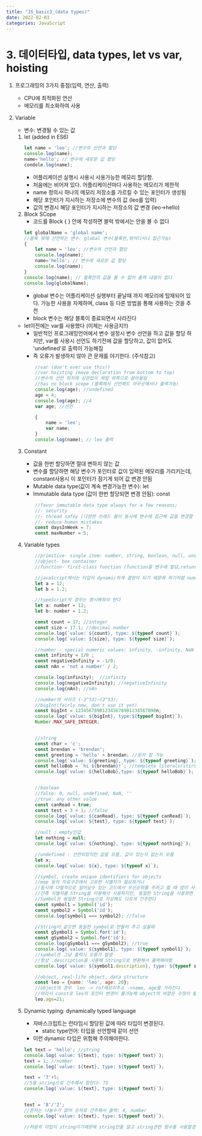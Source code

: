 ```yaml
---
title: "JS_basic3_(data types)"
date: 2022-02-03 
categories: JavaScript
---
```


# 3. 데이터타입, data types, let vs var, hoisting 

1. 프로그래밍의 3가지 중점(입력, 연산, 출력)
    - CPU에 최적화된 연산
    - 메모리를 최소화하여 사용

2. Variable
    - 변수: 변경될 수 있는 값
    1. let (added in ES6)
        ```javascript
        let name = 'leo'; //변수의 선언과 할당
        console.log(name);
        name='hello'; // 변수에 새로운 값 할당
        condole.log(name);
        ```
        - 어플리케이션 실행시 사용시 사용가능한 메모리 할당함.
        - 처음에는 비어져 있다. 어플리케이션마다 사용하는 메모리가 제한적
        - name 정의시 하나의 메모리 저장소를 가르킬 수 있는 포인터가 생성됨
        - 해당 포인터가 지시하는 저장소에 변수의 값 (leo를 입력)
        - 값의 변경시 해당 포인터가 지시하는 저장소의 값 변경 (leo->hello)
    2. Block SCope
        - 코드를 Block { } 안에 작성하면 블럭 밖에서는 안을 볼 수 없다
        ```javascript
        let globalName = 'global name'; 
        //블록 밖에 선언하는 변수: global 변수(블록안,밖어디서나 접근가능)
        {
            let name = 'leo'; //변수의 선언과 할당
            console.log(name);
            name='hello'; // 변수에 새로운 값 할당
            console.log(name);
        }
        console.log(name); // 블록안의 값을 볼 수 없어 출력 내용이 없다
        console.log(globalName);
        ```
        - global 변수는 어플리케이션 실행부터 끝날때 까지 메모리에 탑재되어 있다. 가능한 사용을 자제하며, class 등 다른 방법을 통해 사용하는 것을 추천
        - block 변수는 해당 블록이 종료되면서 사라진다
    - let이전에는 var를 사용했다 (이제는 사용금지!!)
        - 일반적인 프로그래밍언어에서 변수 설정시 변수 선언을 하고 값을 할당 하지만, var를 사용시 선언도 하기전에 값을 할당하고,
        값이 없어도 'undefined'로 출력이 가능해짐
        - 즉 오류가 발생하지 않아 큰 문제를 야기한다. (주석참고)
        ```javascript
            //var (don't ever use this!)
            //var hoisting (move declaration from bottom to top)
            //변수의 선언 위치에 상관없이 제일 위쪽으로 끌어올림
            //has no block scope (블록에서 선언해도 아무곳에서나 출력가능)
            console.log(age); //undefined 
            age = 4;
            console.log(age); //4
            var age; //선언

            {
                name = 'leo';
                var name;
            }
            console.log(name); // leo 출력
        ```
    3. Constant
        - 값을 한번 할당하면 절대 변하지 않는 값
        - 변수를 할당하면 해당 변수가 포인터로 값이 입력된 메모리를 가리키는데, constant사용시 이 포인터가 잠기게 되어 값 변경 안됨
        - Mutable data type(값이 계속 변경가능한 변수): let
        - Immutable data type (값이 한번 할당되면 변경 안됨): const
        ```javascript
            //favor immutable data type always for a few reasons;
            //- security 
            //- thread safey (다양한 쓰레드 들이 동시에 변수에 접근해 값을 변경할 때 문제가 발생)
            //- reduce human mistakes
            const daysInWeek = 7;
            const maxNumber = 5;
        ```
    4. Variable types

        ```javascript
            //primitive- single item: number, string, boolean, null, undefined, symbol
            //object- box container
            //function- first-class function (function을 변수에 할당,retunr가능)

            //javaScript에서는 타입이 dynamic하게 결정이 되기 때문에 하기처럼 number 등 타입을 명시하지 않아도 됨.
            let a = 12;
            let b = 1.2; 

            //typeScript의 경우는 명시해줘야 한다
            let a: number = 12;
            let b: number = 1.2;

            const count = 17; //integer
            const size = 17.1; //decimal number
            console.log(`value: ${count}, type: ${typeof count}`);
            console.log(`value: ${size}, type: ${typeof size}`);

            //number - special numeric values: infinity, -infinity, NaN
            const infinity = 1/0 ;
            const negativeInfinity = -1/0;
            const nAn = 'not a number' / 2;

            console.log(infinity);  //infinity
            console.log(negativeInfinity); //negativeInfinity
            console.log(nAn); //nAn

            //number의 사이즈 (-2^53)~(2^53);
            //bigInt(fairly new, don't use it yet)
            const bigInt = 123456789012345678901234567890n;
            console.log(`value: ${bigInt}, type:${typeof bigInt}`);
            Number.MAX_SAFE_INTEGER;


            //string
            const char = 'c';
            const brendan = 'brendan';
            const greeting = 'hello' + brendan; //문자 합 가능
            console.log(`value: ${greeting}, type: ${typeof greeting}`);
            const helloBob = `hi ${brendan}!`; //templete literals(stirng)-> '를 사용하지 않고 $로 간단하게 표현가능
            console.log(`value: ${helloBob},type: ${typeof helloBob}`);


            //boolean
            //false: 0, null, undefined, NaN, ''
            //true: any other value
            const canRead = true;
            const test = 3 < 1; //false
            console.log(`value: ${canRead}, type: ${typeof canRead}`);
            console.log(`value: ${test}, type: ${typeof test}`);

            //null : empty인값
            let nothing = null; 
            console.log(`value: ${nothing}, type: ${typeof nothing}`);

            //undefined : 선언되었지만 값을 모름, 값이 있는지 없는지 모름
            let x; 
            console.log(`value: ${x}, type: ${typeof x}`);

            //symbol, create unique identifiers for objects
            //map 등의 자료구조에서 고유한 식별자가 필요하거나 
            //동시에 다발적으로 일어날수 있는 코드에서 우선순위를 주려고 할 때 많이 사용
            //간혹 식별자를 String을 이용해서 사용하지만, 동일한 String을 사용하면 동일한 식별자로 간주
            //Symbol은 동일한 String으로 작성해도 다르게 간주한다
            const symbol1 = Symbol('id');
            const symbol2 = Symbol('id');
            console.log(symbol1 === symbol2); //false

            //String이 같으면 동일한 symbol로 만들어 주고 싶을때
            const gSymbol1 = Symbol.for('id');
            const gSymbol2 = Symbol.for('id');
            console.log(gSymbol1 === gSymbol2); //true
            console.log(`value: ${symbol1}, type: ${typeof symbol1}`);
            //symbol은 그냥 출력시 오류가 발생
            //항상 .description을 사용해 String으로 변환해서 출력해야함
            console.log(`value: ${symbol1.description}, type: ${typeof symbol1}`);

            //object, real-life object, data structure
            const leo = {name: 'leo', age: 20};
            //object의 경우  leo -> ref메모리주소 ->name, age를 가리킨다
            //따라서 const로 leo의 포인터 변경이 불가능해 object의 바깥은 수정이 불가능 하지만 name과 age의 포인터는 수정이 가능해 해당 값을 수정할 수 있다.
            leo.age=21;
        ```
    5. Dynamic typing: dynamically typed language
        - 자바스크립트는 런타임시 할당된 값에 따라 타입이 변경된다.
            - static type언어: 타입을 선언할때 같이 선언
        - 이런 dynamic 타입은 위험해 주의해야한다.
        ```javascript
        let text = 'hello'; //string
        console.log(`value: ${text}, type: ${typeof text}`);
        text = 1; //number
        console.log(`value: ${text}, type: ${typeof text}`);

        text = '7'+5; 
        //5를 string으로 간주해서 합한다: 75
        console.log(`value: ${text}, type: ${typeof text}`);

        
        text = '8'/'2'; 
        //문자는 나눌수가 없어 숫자로 간주해서 출력: 4, number
        console.log(`value: ${text}, type: ${typeof text}`);

        //처음의 타입이 string이기때문에 string인줄 알고 string관련 함수를 사용할경우 에러가 발생하게 된다
        
